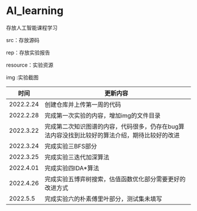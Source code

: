 # AI_learning
存放人工智能课程学习

src：存放源码

rep：存放实验报告

resource：实验资源

img :实验截图

|时间|更新内容|
|----|----|
|2022.2.24|创建仓库并上传第一周的代码|
|2022.2.28|完成第一次实验的内容，增加img的文件目录|
|2022.3.22|完成第二次知识图谱的内容，代码很多，仍存在bug算法内容没找到比较好的算法介绍，期待比较好的改进|
|2022.3.24|完成实验三BFS部分|
|2022.3.25|完成实验三迭代加深算法|
|2022.4.01|完成实验四IDA*算法|
|2022.4.26|完成实验五博弈树搜索，估值函数优化部分需要更好的改进方式|
|2022.5.5|完成实验六的朴素傅里叶部分，测试集未填写|
